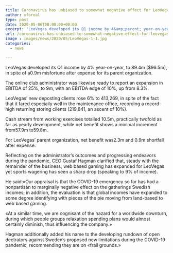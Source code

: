 ```yaml
---
title: Coronavirus has unbiased to somewhat negative effect for LeoVegas Q1 income up 4
author: xforeal 
type: post
date: 2020-05-06T00:00:00+00:00
excerpt: 'LeoVegas developed its Q1 income by 4&amp;percnt; year-on-year, to 89 '
url: /coronavirus-has-unbiased-to-somewhat-negative-effect-for-leovegas-q1-income-up-4/
image : images/news/2020/05/LeoVegas-1-1.jpg
categories:
  - news

---
```

LeoVegas developed its Q1 income by 4&percnt; year-on-year, to 89.4m ($96.5m), in spite of a0.9m misfortune after expense for its parent organization. 

The online club administrator was likewise ready to report an expansion in EBITDA of 25&percnt;, to 9m, with an EBITDA edge of 10&percnt;, up from 8.3&percnt;. 

LeoVegas&#8217; new deposting clients rose 6&percnt; to 413,269, in spite of the fact that it fared especially well in the maintenance office, recording a record-high returning storing clients (219,841, an ascent of 10&percnt;). 

Cash stream from working exercises totalled 10.5m, practically twofold as far as yearly development, while net benefit shows a minimal increment from57.9m to59.8m. 

For LeoVegas&#8217; parent organization, net benefit was2.3m and 0.9m shortfall after expense. 

Reflecting on the administrator&#8217;s outcomes and progressing endeavors during the pandemic, CEO Gustaf Hagman clarified that, steady with the remainder of the business, web based gaming has expanded for LeoVegas yet sports wagering has seen a sharp drop (speaking to 9&percnt; of income). 

He said:&#187;Our appraisal is that the COVID-19 emergency so far has had a nonpartisan to marginally negative effect on the gatherings Swedish incomes; in addition, the evaluation is that global incomes have expanded to some degree identifying with pieces of the pie moving from land-based to web based gaming. 

&#171;At a similar time, we are cognisant of the hazard for a worldwide downturn, during which people groups relaxation spending plans would almost certainly diminish, thus influencing the company.&#187; 

Hagman additionally added his name to the developing rundown of open dectrators against Sweden&#8217;s proposed new limitations during the COVID-19 pandemic, recommending they are on &#171;frail grounds.&#187;